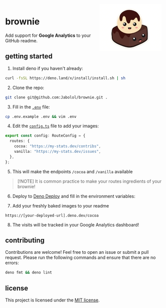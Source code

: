 <img align="right" src="./assets/brownie.png" height="150px" alt="a kawaii brownie" />

# brownie

Add support for **Google Analytics** to your GitHub readme.

## getting started

1. Install deno if you haven't already:

```sh
curl -fsSL https://deno.land/x/install/install.sh | sh
```

2. Clone the repo:

```sh
git clone git@github.com:Jabolol/brownie.git .
```

3. Fill in the [`.env`](./.env.example) file:

```sh
cp .env.example .env && vim .env
```

4. Edit the [`config.ts`](./config.ts) file to add your images:

```ts
export const config: RouteConfig = {
  routes: {
    cocoa: "https://my-stats.dev/contribs",
    vanilla: "https://my-stats.dev/issues",
  },
};
```

5. This will make the endpoints `/cocoa` and `/vanilla` available

> [!NOTE] It is common practice to make your routes ingredients of your brownie!

6. Deploy to [Deno Deploy](https://deno.com/deploy) and fill in the environment
   variables:

7. Add your freshly baked images to your readme

```
https://[your-deployed-url].deno.dev/cocoa
```

8. The visits will be tracked in your Google Analytics dashboard!

## contributing

Contributions are welcome! Feel free to open an issue or submit a pull request.
Please run the following commands and ensure that there are no errors:

```sh
deno fmt && deno lint
```

## license

This project is licensed under the [MIT license](./LICENSE).
